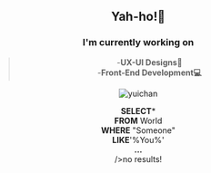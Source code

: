 <div style="text-align: center">
  <h2>Yah-ho!👋</h2> 

<h3>I'm currently working on</h3>

>-**UX-UI Designs🎨**<br>
>-**Front-End Development💻**

<img src ="https://i.pinimg.com/originals/f8/94/19/f89419c5bc4357c8686eb7ab380ed61c.gif" alt ="yuichan">

**SELECT***<br>
**FROM** World<br>
**WHERE** "Someone"<br>
**LIKE**'%You%'<br>
**...**<br>
/>no results!<br>

</div>
